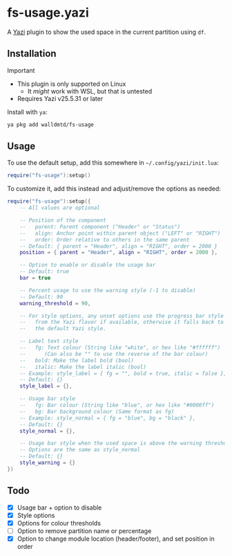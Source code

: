 # fs-usage.yazi

A [Yazi](https://github.com/sxyazi/yazi) plugin to show the used space in the current partition using `df`.

## Installation

> [!IMPORTANT]
> - This plugin is only supported on Linux
>   - It *might* work with WSL, but that is untested
> - Requires Yazi v25.5.31 or later

Install with `ya`:

```sh
ya pkg add walldmtd/fs-usage
```

## Usage

To use the default setup, add this somewhere in `~/.config/yazi/init.lua`:

```lua
require("fs-usage"):setup()
```

To customize it, add this instead and adjust/remove the options as needed:

```lua
require("fs-usage"):setup({
    -- All values are optional

    -- Position of the component
    --   parent: Parent component ("Header" or "Status")
    --   align: Anchor point within parent object ("LEFT" or "RIGHT")
    --   order: Order relative to others in the same parent
    -- Default: { parent = "Header", align = "RIGHT", order = 2000 }
    position = { parent = "Header", align = "RIGHT", order = 2000 },

    -- Option to enable or disable the usage bar
    -- Default: true
    bar = true

    -- Percent usage to use the warning style (-1 to disable)
    -- Default: 90
    warning_threshold = 90,

    -- For style options, any unset options use the progress bar style
    --   from the Yazi flavor if available, otherwise it falls back to
    --   the default Yazi style.

    -- Label text style
    --   fg: Text colour (String like "white", or hex like "#ffffff")
    --      (Can also be "" to use the reverse of the bar colour)
    --   bold: Make the label bold (bool)
    --   italic: Make the label italic (bool)
    -- Example: style_label = { fg = "", bold = true, italic = false },
    -- Default: {}
    style_label = {},

    -- Usage bar style
    --   fg: Bar colour (String like "blue", or hex like "#0000ff")
    --   bg: Bar background colour (Same format as fg)
    -- Example: style_normal = { fg = "blue", bg = "black" },
    -- Default: {}
    style_normal = {},

    -- Usage bar style when the used space is above the warning threshold
    -- Options are the same as style_normal
    -- Default: {}
    style_warning = {}
})
```

## Todo

- [x] Usage bar + option to disable
- [x] Style options
- [x] Options for colour thresholds
- [ ] Option to remove partition name or percentage
- [x] Option to change module location (header/footer), and set position in order
